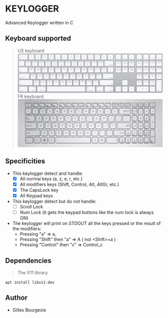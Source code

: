 # KEYLOGGER
Advanced Keylogger written in C

## Keyboard supported
> US keyboard ![keyboard](/img/USkeyboard.jpeg)
> FR keyboard ![keyboard](/img/FRkeyboard.png)

## Specificities
- This keylogger detect and handle:
  - [x] All normal keys (a, z, e, r, etc.)
  - [x] All modifiers keys (Shift, Control, Alt, AltGr, etc.)
  - [x] The CapsLock key
  - [x] All Keypad keys

- This keylogger detect but do not handle:
  - [ ] Scroll Lock
  - [ ] Num Lock (it gets the keypad buttons like the num lock is always ON)

- The keylogger will print on STDOUT all the keys pressed or the result of the modifiers:
  - Pressing "a"              => a,
  - Pressing "Shift" then "a" => A  ( not \<Shift\>+a )
  - Pressing "Control" then "c" => Control_c

## Dependencies
> The X11 library
```
apt install libx11-dev
```
## Author
- Gilles Bourgeois
